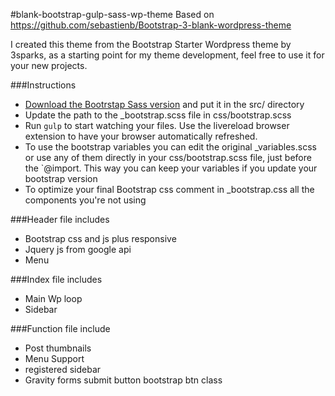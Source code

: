#blank-bootstrap-gulp-sass-wp-theme
Based on
https://github.com/sebastienb/Bootstrap-3-blank-wordpress-theme

I created this theme from the Bootstrap Starter Wordpress theme by 3sparks, as a starting point for my theme development, feel free to use it for your new projects. 

###Instructions
* [Download the Bootrstap Sass version](http://getbootstrap.com/getting-started/#download) and put it in the src/ directory
* Update the path to the _bootstrap.scss file in css/bootstrap.scss
* Run `gulp` to start watching your files. Use the livereload browser extension to have your browser automatically refreshed.
* To use the bootstrap variables you can edit the original _variables.scss or use any of them directly in your css/bootstrap.scss file, just before the `@import. This way you can keep your variables if you update your bootstrap version
* To optimize your final Bootstrap css comment in _bootstrap.css all the components you're not using


###Header file includes
* Bootstrap css and js plus responsive
* Jquery js from google api
* Menu

###Index file includes
* Main Wp loop
* Sidebar

###Function file include
* Post thumbnails
* Menu Support
* registered sidebar
* Gravity forms submit button bootstrap btn class

